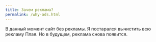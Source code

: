 ```yaml
---
title: Зачем реклама?
permalink: /why-ads.html
---
```


В данный момент сайт без рекламы. Я постарался вычистить всю рекламу Плая. Но в будущем, реклама снова появится.